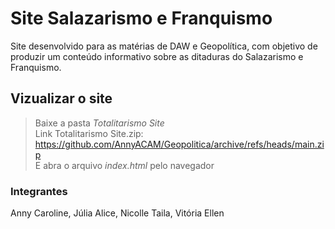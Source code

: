 # Site Salazarismo e Franquismo

Site desenvolvido para as matérias de DAW e Geopolítica, com objetivo de produzir um conteúdo informativo sobre as 
ditaduras do Salazarismo e Franquismo.

## Vizualizar o site
> Baixe a pasta _Totalitarismo Site_ <br>
> Link Totalitarismo Site.zip: https://github.com/AnnyACAM/Geopolitica/archive/refs/heads/main.zip <br>
> E abra o arquivo _index.html_ pelo navegador <br>

### Integrantes
Anny Caroline, 
Júlia Alice, 
Nicolle Taila, 
Vitória Ellen
